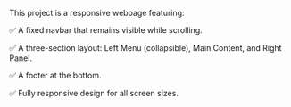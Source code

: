 This project is a responsive webpage featuring:

✅ A fixed navbar that remains visible while scrolling.

✅ A three-section layout: Left Menu (collapsible), Main Content, and Right Panel.

✅ A footer at the bottom.

✅ Fully responsive design for all screen sizes.
